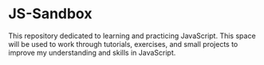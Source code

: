 # JS-Sandbox
This repository dedicated to learning and practicing JavaScript. This space will be used to work through tutorials, exercises, and small projects to improve my understanding and skills in JavaScript.
